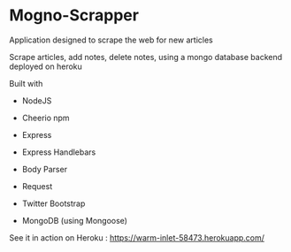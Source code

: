 # Mogno-Scrapper

Application designed to scrape the web for new articles

Scrape articles, add notes, delete notes, using a mongo database backend deployed on heroku

Built with

* NodeJS

* Cheerio npm

* Express

* Express Handlebars

* Body Parser

* Request

* Twitter Bootstrap

* MongoDB (using Mongoose)

See it in action on Heroku : https://warm-inlet-58473.herokuapp.com/